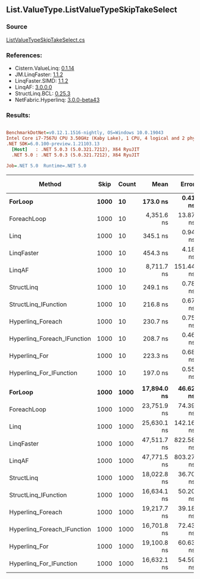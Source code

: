 ﻿## List.ValueType.ListValueTypeSkipTakeSelect

### Source
[ListValueTypeSkipTakeSelect.cs](../LinqBenchmarks/List/ValueType/ListValueTypeSkipTakeSelect.cs)

### References:
- Cistern.ValueLinq: [0.1.14](https://www.nuget.org/packages/Cistern.ValueLinq/0.1.14)
- JM.LinqFaster: [1.1.2](https://www.nuget.org/packages/JM.LinqFaster/1.1.2)
- LinqFaster.SIMD: [1.1.2](https://www.nuget.org/packages/LinqFaster.SIMD/1.0.3)
- LinqAF: [3.0.0.0](https://www.nuget.org/packages/LinqAF/3.0.0.0)
- StructLinq.BCL: [0.25.3](https://www.nuget.org/packages/StructLinq.BCL/0.25.3)
- NetFabric.Hyperlinq: [3.0.0-beta43](https://www.nuget.org/packages/NetFabric.Hyperlinq/3.0.0-beta43)

### Results:
``` ini

BenchmarkDotNet=v0.12.1.1516-nightly, OS=Windows 10.0.19043
Intel Core i7-7567U CPU 3.50GHz (Kaby Lake), 1 CPU, 4 logical and 2 physical cores
.NET SDK=6.0.100-preview.1.21103.13
  [Host]   : .NET 5.0.3 (5.0.321.7212), X64 RyuJIT
  .NET 5.0 : .NET 5.0.3 (5.0.321.7212), X64 RyuJIT

Job=.NET 5.0  Runtime=.NET 5.0  

```
|                      Method | Skip | Count |        Mean |     Error |    StdDev | Ratio | RatioSD |   Gen 0 | Gen 1 | Gen 2 | Allocated |
|---------------------------- |----- |------ |------------:|----------:|----------:|------:|--------:|--------:|------:|------:|----------:|
|                     **ForLoop** | **1000** |    **10** |    **173.0 ns** |   **0.41 ns** |   **0.38 ns** |  **1.00** |    **0.00** |       **-** |     **-** |     **-** |         **-** |
|                 ForeachLoop | 1000 |    10 |  4,351.6 ns |  13.87 ns |  12.29 ns | 25.16 |    0.10 |  0.0458 |     - |     - |      96 B |
|                        Linq | 1000 |    10 |    345.1 ns |   0.94 ns |   0.83 ns |  2.00 |    0.01 |  0.1526 |     - |     - |     320 B |
|                  LinqFaster | 1000 |    10 |    454.3 ns |   4.18 ns |   3.70 ns |  2.63 |    0.02 |  0.9980 |     - |     - |   2,088 B |
|                      LinqAF | 1000 |    10 |  8,711.7 ns | 151.44 ns | 207.30 ns | 50.33 |    1.25 |       - |     - |     - |         - |
|                  StructLinq | 1000 |    10 |    249.1 ns |   0.78 ns |   0.73 ns |  1.44 |    0.00 |  0.0572 |     - |     - |     120 B |
|        StructLinq_IFunction | 1000 |    10 |    216.8 ns |   0.67 ns |   0.63 ns |  1.25 |    0.01 |       - |     - |     - |         - |
|           Hyperlinq_Foreach | 1000 |    10 |    230.7 ns |   0.75 ns |   0.66 ns |  1.33 |    0.01 |       - |     - |     - |         - |
| Hyperlinq_Foreach_IFunction | 1000 |    10 |    208.7 ns |   0.46 ns |   0.41 ns |  1.21 |    0.00 |       - |     - |     - |         - |
|               Hyperlinq_For | 1000 |    10 |    223.3 ns |   0.68 ns |   0.60 ns |  1.29 |    0.01 |       - |     - |     - |         - |
|     Hyperlinq_For_IFunction | 1000 |    10 |    197.0 ns |   0.55 ns |   0.52 ns |  1.14 |    0.00 |       - |     - |     - |         - |
|                             |      |       |             |           |           |       |         |         |       |       |           |
|                     **ForLoop** | **1000** |  **1000** | **17,894.0 ns** |  **46.62 ns** |  **38.93 ns** |  **1.00** |    **0.00** |       **-** |     **-** |     **-** |         **-** |
|                 ForeachLoop | 1000 |  1000 | 23,751.9 ns |  74.39 ns |  62.12 ns |  1.33 |    0.00 |  0.0305 |     - |     - |      96 B |
|                        Linq | 1000 |  1000 | 25,630.1 ns | 142.16 ns | 132.97 ns |  1.43 |    0.01 |  0.1526 |     - |     - |     320 B |
|                  LinqFaster | 1000 |  1000 | 47,511.7 ns | 822.58 ns | 729.20 ns |  2.65 |    0.04 | 90.8813 |     - |     - | 192,168 B |
|                      LinqAF | 1000 |  1000 | 47,771.5 ns | 803.27 ns | 751.38 ns |  2.67 |    0.04 |       - |     - |     - |         - |
|                  StructLinq | 1000 |  1000 | 18,022.8 ns |  36.70 ns |  30.64 ns |  1.01 |    0.00 |  0.0305 |     - |     - |     120 B |
|        StructLinq_IFunction | 1000 |  1000 | 16,634.1 ns |  50.20 ns |  44.50 ns |  0.93 |    0.00 |       - |     - |     - |         - |
|           Hyperlinq_Foreach | 1000 |  1000 | 19,217.7 ns |  39.18 ns |  34.73 ns |  1.07 |    0.00 |       - |     - |     - |         - |
| Hyperlinq_Foreach_IFunction | 1000 |  1000 | 16,701.8 ns |  72.43 ns |  60.48 ns |  0.93 |    0.00 |       - |     - |     - |         - |
|               Hyperlinq_For | 1000 |  1000 | 19,100.8 ns |  60.63 ns |  56.71 ns |  1.07 |    0.00 |       - |     - |     - |         - |
|     Hyperlinq_For_IFunction | 1000 |  1000 | 16,632.1 ns |  54.59 ns |  51.07 ns |  0.93 |    0.00 |       - |     - |     - |         - |
